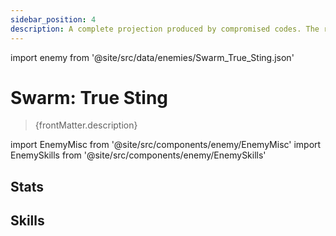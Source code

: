 ```yaml
---
sidebar_position: 4
description: A complete projection produced by compromised codes. The referenced entity is a mature True Sting. Sir Duroy, a member of the Intelligentsia Guild, explored the starry seas and authored the thirty-volume of the **Chronicles of Interdimensional Insects**. The book provides detailed records of over a dozen confirmed species of lepisma and countless subspecies spanning across the stars.
---
```


import enemy from '@site/src/data/enemies/Swarm_True_Sting.json'

# Swarm: True Sting
<blockquote>{frontMatter.description}</blockquote>

import EnemyMisc from '@site/src/components/enemy/EnemyMisc'
import EnemySkills from '@site/src/components/enemy/EnemySkills'

## Stats

<EnemyMisc enemy={enemy} variant={0} />

## Skills

<EnemySkills enemy={enemy} variant={0} />
